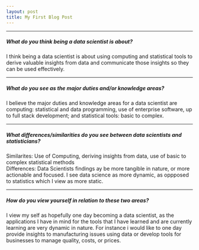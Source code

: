 ```yaml
---
layout: post
title: My First Blog Post
---
```

---

##### What do you think being a data scientist is about? 

I think being a data scientist is about using computing and statistical tools to derive valuable insights from data and communicate those insights so they can be used effectively. 

---
##### What do you see as the major duties and/or knowledge areas? 

I believe the major duties and knowledge areas for a data scientist are computing: statistical and data programming, use of enterprise software, up to full stack development; and statistical tools: basic to complex. 

---
##### What differences/similarities do you see between data scientists and statisticians? 

Similarites: Use of Computing, deriving insights from data, use of basic to complex statistical methods  
Differences: Data Scientists findings ay be more tangible in nature, or more actionable and focused. I see data science as more dynamic, as oppposed to statistics which I view as more static. 

---
##### How do you view yourself in relation to these two areas? 

I view my self as hopefully one day becoming a data scientist, as the applications I have in mind for the tools that I have learned and are currently learning are very dynamic in nature. For instance i would like to one day provide insights to manufacturing issues using data or develop tools for businesses to manage quality, costs, or prices. 
